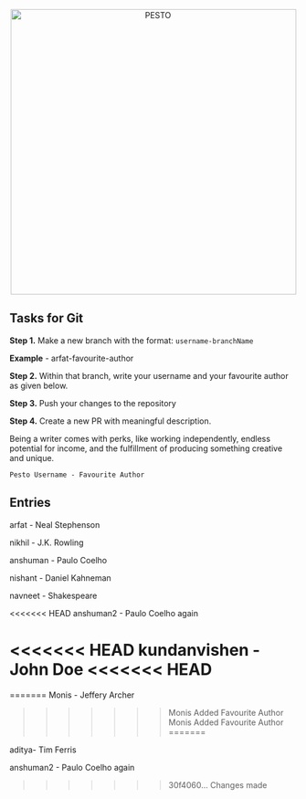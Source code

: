 <p align="center">
  <a href="https://pesto.tech/">
    <img alt="PESTO" src="https://www.pesto.tech/assets/pestoblack.svg" width="500">
  </a>
</p>

## Tasks for Git

**Step 1.** Make a new branch with the format: `username-branchName`

**Example** - arfat-favourite-author

**Step 2.** Within that branch, write your username and your favourite author as given below.

**Step 3.** Push your changes to the repository

**Step 4.** Create a new PR with meaningful description.

Being a writer comes with perks, like working independently, endless potential for income, and the fulfillment of producing something creative and unique.

 `Pesto Username - Favourite Author`

## Entries

arfat - Neal Stephenson

nikhil - J.K. Rowling

anshuman - Paulo Coelho

nishant - Daniel Kahneman

navneet - Shakespeare

<<<<<<< HEAD
anshuman2 - Paulo Coelho again

<<<<<<< HEAD
kundanvishen - John Doe
<<<<<<< HEAD
=======
=======
Monis - Jeffery Archer
>>>>>>> Monis Added Favourite Author
>>>>>>> Monis Added Favourite Author
=======

aditya- Tim Ferris

anshuman2 - Paulo Coelho again

>>>>>>> 30f4060... Changes made
